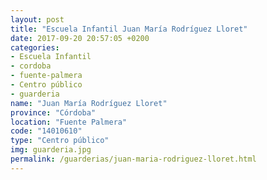 ```yaml
---
layout: post
title: "Escuela Infantil Juan María Rodríguez Lloret"
date: 2017-09-20 20:57:05 +0200
categories:
- Escuela Infantil
- cordoba
- fuente-palmera
- Centro público
- guarderia
name: "Juan María Rodríguez Lloret"
province: "Córdoba"
location: "Fuente Palmera"
code: "14010610"
type: "Centro público"
img: guarderia.jpg
permalink: /guarderias/juan-maria-rodriguez-lloret.html
---
```

